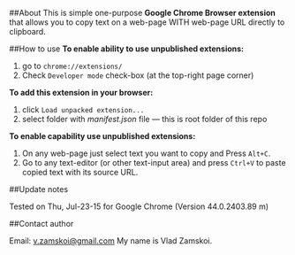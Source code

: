 ##About
This is simple one-purpose **Google Chrome Browser extension** that allows you to copy text on a web-page WITH web-page URL directly to clipboard.


##How to use
**To enable ability to use unpublished extensions:**

1. go to `chrome://extensions/`
1. Check `Developer mode` check-box (at the top-right page corner)

**To add this extension in your browser:**

1. click `Load unpacked extension...`
1. select folder with _manifest.json_ file — this is root folder of this repo

**To enable capability use unpublished extensions:**

1. On any web-page just select text you want to copy and Press `Alt+C`.
1. Go to any text-editor (or other text-input area) and press `Ctrl+V` to paste copied text with its source URL.


##Update notes

Tested on Thu, Jul-23-15
for Google Chrome (Version 44.0.2403.89 m)


##Contact author

Email: <v.zamskoi@gmail.com>
My name is Vlad Zamskoi.
